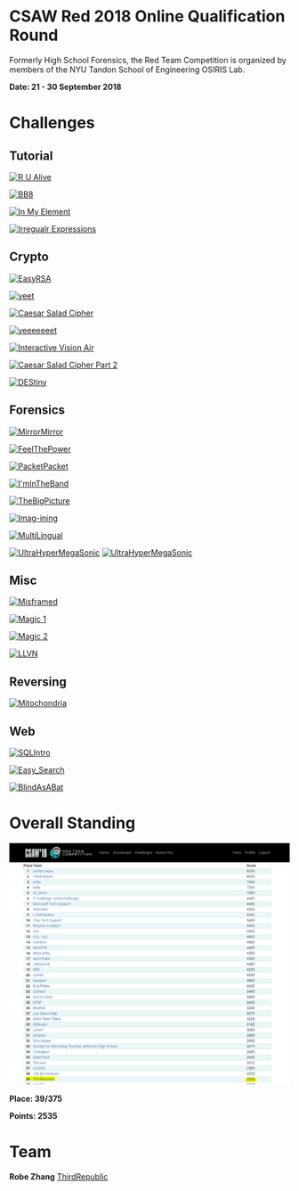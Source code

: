 # CSAW Red 2018 Online Qualification Round
Formerly High School Forensics, the Red Team Competition is organized by members of the NYU Tandon School of Engineering OSIRIS Lab.

**Date: 21 - 30 September 2018**

# Challenges

## Tutorial
[![R U Alive](https://img.shields.io/badge/r%20u%20alive-5-brightgreen.svg?longCache=true&style=for-the-badge)](/CSAW%20Red%202018/R%20U%20Alive)

[![BB8](https://img.shields.io/badge/bb8-10-brightgreen.svg?longCache=true&style=for-the-badge)](/CSAW%20Red%202018/BB8)

[![In My Element](https://img.shields.io/badge/in%20my%20element-10-brightgreen.svg?longCache=true&style=for-the-badge)](/CSAW%20Red%202018/In%20My%20Element)

[![Irregualr Expressions](https://img.shields.io/badge/Irregular%20Expresions-10-brightgreen.svg?longCache=true&style=for-the-badge)](/CSAW%20Red%202018/Irregular%20Expressions)

## Crypto
[![EasyRSA](https://img.shields.io/badge/easyrsa-50-brightgreen.svg?longCache=true&style=for-the-badge)](/CSAW%20Red%202018/EasyRSA)

[![yeet](https://img.shields.io/badge/yeet-50-brightgreen.svg?longCache=true&style=for-the-badge)](/CSAW%20Red%202018/yeet)

[![Caesar Salad Cipher](https://img.shields.io/badge/Caesar%20Salad%20Cipher-75-brightgreen.svg?longCache=true&style=for-the-badge)](/CSAW%20Red%202018/Caesar%20Salad%20Cipher)

[![yeeeeeeet](https://img.shields.io/badge/yeeeeeeet-100-brightgreen.svg?longCache=true&style=for-the-badge)](/CSAW%20Red%202018/yeeeeeeet)

[![Interactive Vision Air](https://img.shields.io/badge/Interactive%20Vision%20Air-100-brightgreen.svg?longCache=true&style=for-the-badge)](/CSAW%20Red%202018/Interactive%20Vision%20Air)

[![Caesar Salad Cipher Part 2](https://img.shields.io/badge/Caesar%20Salad%20Cipher%20Part%202-125-brightgreen.svg?longCache=true&style=for-the-badge)](/CSAW%20Red%202018/Caesar%20Salad%20Cipher%20Part%202)

[![DEStiny](https://img.shields.io/badge/DEStiny-200-yellow.svg?longCache=true&style=for-the-badge)](/CSAW%20Red%202018/DEStiny)

## Forensics
[![MirrorMirror](https://img.shields.io/badge/mirrormirror-50-brightgreen.svg?longCache=true&style=for-the-badge)](/CSAW%20Red%202018/MirrorMirror)

[![FeelThePower](https://img.shields.io/badge/feelthepower-50-brightgreen.svg?longCache=true&style=for-the-badge)](/CSAW%20Red%202018/FeelThePower)

[![PacketPacket](https://img.shields.io/badge/packetpacket-100-brightgreen.svg?longCache=true&style=for-the-badge)](/CSAW%20Red%202018/PacketPacket)

[![I'mInTheBand](https://img.shields.io/badge/i%27mintheband-100-brightgreen.svg?longCache=true&style=for-the-badge)](/CSAW%20Red%202018/I%27mInTheBand)

[![TheBigPicture](https://img.shields.io/badge/thebigpicture-100-brightgreen.svg?longCache=true&style=for-the-badge)](/CSAW%20Red%202018/TheBigPicture)

[![Imag-ining](https://img.shields.io/badge/Imag--ining-150-brightgreen.svg?longCache=true&style=for-the-badge)](/CSAW%20Red%202018/Imag-ining)

[![MultiLingual](https://img.shields.io/badge/Multilingual-200-yellow.svg?longCache=true&style=for-the-badge)](/CSAW%20Red%202018/MultiLingual)

[![UltraHyperMegaSonic](https://img.shields.io/badge/UltraHyperMegaSonic-300-orange.svg?longCache=true&style=for-the-badge)](/CSAW%20Red%202018/UltraHyperMegaSonic)
[![UltraHyperMegaSonic](https://img.shields.io/badge/*-Solved%20Post%20Competition-%23f46dc9.svg?longCache=true&style=for-the-badge)](/CSAW%20Red%202018/UltraHyperMegaSonic)

## Misc
[![Misframed](https://img.shields.io/badge/misframed-50-brightgreen.svg?longCache=true&style=for-the-badge)](/CSAW%20Red%202018/Misframed)

[![Magic 1](https://img.shields.io/badge/magic%201-100-brightgreen.svg?longCache=true&style=for-the-badge)](/CSAW%20Red%202018/Magic%201)

[![Magic 2](https://img.shields.io/badge/magic%202-150-brightgreen.svg?longCache=true&style=for-the-badge)](/CSAW%20Red%202018/Magic%202)

[![LLVN](https://img.shields.io/badge/LLVN-200-yellow.svg?longCache=true&style=for-the-badge)](/CSAW%20Red%202018/LLVN)

## Reversing
[![Mitochondria](https://img.shields.io/badge/Mitochondria-100-brightgreen.svg?longCache=true&style=for-the-badge)](/CSAW%20Red%202018/Mitochondria)

## Web
[![SQLIntro](https://img.shields.io/badge/SQLIntro-50-brightgreen.svg?longCache=true&style=for-the-badge)](/CSAW%20Red%202018/SQLIntro)

[![Easy_Search](https://img.shields.io/badge/Easy__Search-100-brightgreen.svg?longCache=true&style=for-the-badge)](/CSAW%20Red%202018/EasySearch)

[![BlindAsABat](https://img.shields.io/badge/BlindAsABat-300-orange.svg?longCache=true&style=for-the-badge)](/CSAW%20Red%202018/BlindAsABat)

# Overall Standing 

![Scoreboard](https://github.com/ThirdRepublic/CTF-Writeups/blob/master/CSAW%20Red%202018/ScoreBoard.PNG "Scoreboard")

**Place: 39/375**

**Points: 2535**

# Team
**Robe Zhang** [ThirdRepublic](https://github.com/ThirdRepublic)